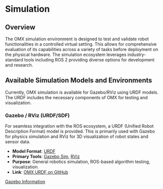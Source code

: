 # Simulation

## Overview
The OMX simulation environment is designed to test and validate robot functionalities in a controlled virtual setting. This allows for comprehensive evaluation of its capabilities across a variety of tasks before deployment on the physical hardware. The simulation ecosystem leverages industry-standard tools including ROS 2 providing diverse options for development and research.

## Available Simulation Models and Environments

Currently, OMX simulation is available for Gazebo/RViz using URDF models. The URDF includes the necessary components of OMX for testing and visualization.

### Gazebo / RViz (URDF/SDF)
For seamless integration with the ROS ecosystem, a URDF (Unified Robot Description Format) model is provided. This is primarily used with Gazebo for physics simulation and RViz for 3D visualization of robot states and sensor data.

*   **Model Format**: [URDF](https://docs.ros.org/en/rolling/Tutorials/Intermediate/URDF/URDF-Main.html)
*   **Primary Tools**: [Gazebo Sim](https://gazebosim.org/), [RViz](https://docs.ros.org/en/rolling/Tutorials/Intermediate/RViz/RViz-Main.html)
*   **Purpose**: General robotics simulation, ROS-based algorithm testing, visualization.
*   **Link**: [OMX URDF on GitHub](https://github.com/ROBOTIS-GIT/open_manipulator/tree/main/open_manipulator_description/urdf)

<a href="/omx/gazebo_omx" class="button-shortcut">
Gazebo Information
</a>
